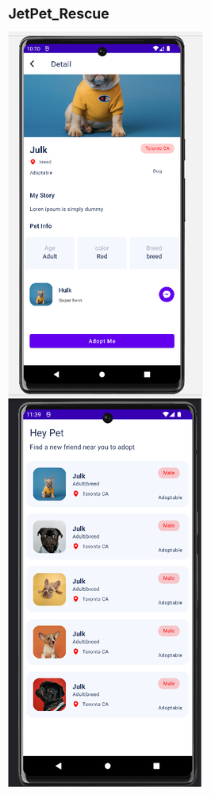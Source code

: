# JetPet_Rescue
 
![Image description](https://github.com/luiscastrodev/JetPet_Rescue/blob/main/b-Screenshot.png)
![Image description](https://github.com/luiscastrodev/JetPet_Rescue/blob/main/a-Screenshot.png)

